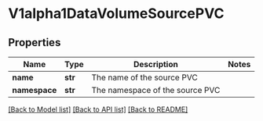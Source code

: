 # V1alpha1DataVolumeSourcePVC

## Properties
Name | Type | Description | Notes
------------ | ------------- | ------------- | -------------
**name** | **str** | The name of the source PVC | 
**namespace** | **str** | The namespace of the source PVC | 

[[Back to Model list]](../README.md#documentation-for-models) [[Back to API list]](../README.md#documentation-for-api-endpoints) [[Back to README]](../README.md)


